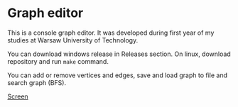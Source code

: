 # Graph editor
This is a console graph editor. It was developed during first year of my studies at Warsaw University of Technology.

You can download windows release in Releases section. On linux, download repository and run `make` command.

You can add or remove vertices and edges, save and load graph to file and search graph (BFS).

[Screen](https://raw.githubusercontent.com/mmakos/Graph-editor/master/graphScreen.png)
